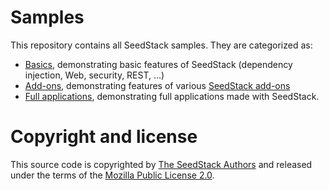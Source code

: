 # Samples

This repository contains all SeedStack samples. They are categorized as:

* [Basics](basics), demonstrating basic features of SeedStack (dependency injection, Web, security, REST, ...)
* [Add-ons](addons), demonstrating features of various [SeedStack add-ons](http://seedstack.org/addons)
* [Full applications](full-apps), demonstrating full applications made with SeedStack.

# Copyright and license

This source code is copyrighted by [The SeedStack Authors](https://github.com/seedstack/seedstack/blob/master/AUTHORS) and 
released under the terms of the [Mozilla Public License 2.0](https://www.mozilla.org/MPL/2.0/).
